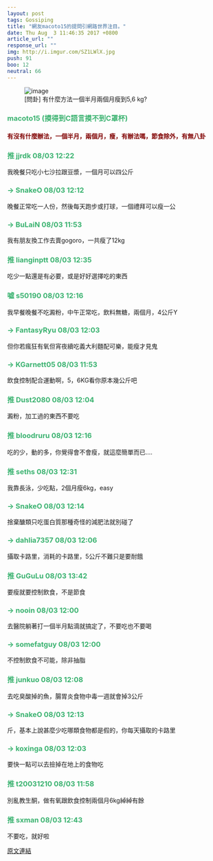 ```yaml
---
layout: post
tags: Gossiping
title: "網友macoto15的提問引網路世界注目。"
date: Thu Aug  3 11:46:35 2017 +0800
article_url: ""
response_url: ""
img: http://i.imgur.com/SZ1LWlX.jpg
push: 91
boo: 12
neutral: 66
---
```


<figure>
<img src="http://i.imgur.com/SZ1LWlX.jpg" alt="image">
<figcaption>
[問卦] 有什麼方法一個半月兩個月瘦到5,6 kg?
</figcaption>
</figure>



<h3 style="color:MediumSeaGreen;">macoto15 (摸得到C語言摸不到C罩杯)</h3>

<h4 style="color:Maroon;">有沒有什麼辦法，一個半月，兩個月，瘦，有辦法嗎，節食除外，有無八卦</h4>

<h3 style="color:MediumSeaGreen;">推 jjrdk 08/03 12:22</h3>

<p>我晚餐只吃小七沙拉跟豆漿，一個月可以四公斤</p>

<h3 style="color:MediumSeaGreen;">→ SnakeO 08/03 12:12</h3>

<p>晚餐正常吃一人份，然後每天跑步或打球，一個禮拜可以瘦一公</p>

<h3 style="color:MediumSeaGreen;">→ BuLaiN 08/03 11:53</h3>

<p>我有朋友換工作去賣gogoro，一共瘦了12kg</p>

<h3 style="color:MediumSeaGreen;">推 lianginptt 08/03 12:35</h3>

<p>吃少一點還是有必要，或是好好選擇吃的東西</p>

<h3 style="color:MediumSeaGreen;">噓 s50190 08/03 12:16</h3>

<p>我早餐晚餐不吃澱粉，中午正常吃，飲料無糖，兩個月，4公斤Y</p>

<h3 style="color:MediumSeaGreen;">→ FantasyRyu 08/03 12:03</h3>

<p>但你若瘋狂有氧但宵夜續吃義大利麵配可樂，能瘦才見鬼</p>

<h3 style="color:MediumSeaGreen;">→ KGarnett05 08/03 11:53</h3>

<p>飲食控制配合運動啊，5，6KG看你原本幾公斤吧</p>

<h3 style="color:MediumSeaGreen;">推 Dust2080 08/03 12:04</h3>

<p>澱粉，加工過的東西不要吃</p>

<h3 style="color:MediumSeaGreen;">推 bloodruru 08/03 12:16</h3>

<p>吃的少，動的多，你覺得會不會瘦，就這麼簡單而已....</p>

<h3 style="color:MediumSeaGreen;">推 seths 08/03 12:31</h3>

<p>我靠長泳，少吃點，2個月瘦6kg，easy</p>

<h3 style="color:MediumSeaGreen;">→ SnakeO 08/03 12:14</h3>

<p>捨棄醣類只吃蛋白質那種奇怪的減肥法就別碰了</p>

<h3 style="color:MediumSeaGreen;">→ dahlia7357 08/03 12:06</h3>

<p>攝取卡路里，消耗的卡路里，5公斤不難只是要耐餓</p>

<h3 style="color:MediumSeaGreen;">推 GuGuLu 08/03 13:42</h3>

<p>要瘦就要控制飲食，不是節食</p>

<h3 style="color:MediumSeaGreen;">→ nooin 08/03 12:00</h3>

<p>去醫院躺著打一個半月點滴就搞定了，不要吃也不要喝</p>

<h3 style="color:MediumSeaGreen;">→ somefatguy 08/03 12:00</h3>

<p>不控制飲食不可能，除非抽脂</p>

<h3 style="color:MediumSeaGreen;">推 junkuo 08/03 12:08</h3>

<p>去吃臭酸掉的魚，腸胃炎食物中毒一週就會掉3公斤</p>

<h3 style="color:MediumSeaGreen;">→ SnakeO 08/03 12:13</h3>

<p>斤，基本上說甚麼少吃哪類食物都是假的，你每天攝取的卡路里</p>

<h3 style="color:MediumSeaGreen;">→ koxinga 08/03 12:03</h3>

<p>要快一點可以去撿掉在地上的食物吃</p>

<h3 style="color:MediumSeaGreen;">推 t20031210 08/03 11:58</h3>

<p>別亂教生酮，做有氧跟飲食控制兩個月6kg綽綽有餘</p>

<h3 style="color:MediumSeaGreen;">推 sxman 08/03 12:43</h3>

<p>不要吃，就好啦</p>

<a href = "https://www.ptt.cc/bbs/Gossiping/M.1501731997.A.389.html">原文連結</a>

